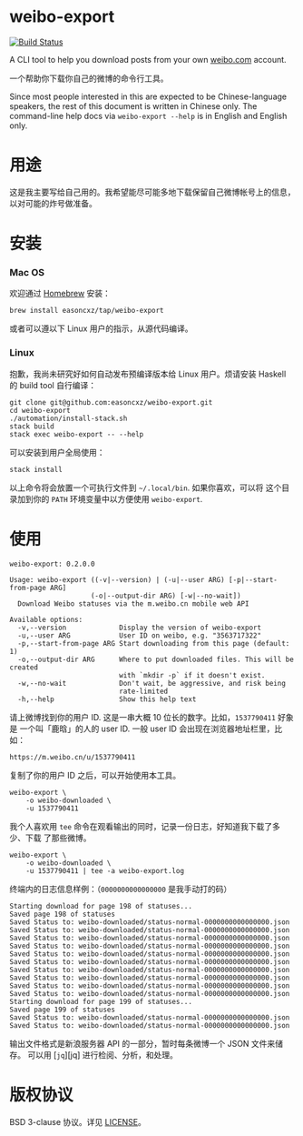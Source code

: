 weibo-export
============

[![Build Status](https://travis-ci.org/easoncxz/weibo-export.svg?branch=master)](https://travis-ci.org/easoncxz/weibo-export)

A CLI tool to help you download posts from your own [weibo.com][weibo] account.

一个帮助你下载你自己的微博的命令行工具。

Since most people interested in this are expected to be Chinese-language
speakers, the rest of this document is written in Chinese only. The
command-line help docs via `weibo-export --help` is in English and English
only.

# 用途

这是我主要写给自己用的。我希望能尽可能多地下载保留自己微博帐号上的信息，
以对可能的炸号做准备。

# 安装

### Mac OS

欢迎通过 [Homebrew][brew] 安装：

    brew install easoncxz/tap/weibo-export

或者可以遵以下 Linux 用户的指示，从源代码编译。

### Linux

抱歉，我尚未研究好如何自动发布预编译版本给 Linux 用户。烦请安装
Haskell 的 build tool 自行编译：

    git clone git@github.com:easoncxz/weibo-export.git
    cd weibo-export
    ./automation/install-stack.sh
    stack build
    stack exec weibo-export -- --help

可以安装到用户全局使用：

    stack install

以上命令将会放置一个可执行文件到 `~/.local/bin`. 如果你喜欢，可以将
这个目录加到你的 `PATH` 环境变量中以方便使用 `weibo-export`.

# 使用

    weibo-export: 0.2.0.0

    Usage: weibo-export ((-v|--version) | (-u|--user ARG) [-p|--start-from-page ARG]
                        (-o|--output-dir ARG) [-w|--no-wait])
      Download Weibo statuses via the m.weibo.cn mobile web API

    Available options:
      -v,--version             Display the version of weibo-export
      -u,--user ARG            User ID on weibo, e.g. "3563717322"
      -p,--start-from-page ARG Start downloading from this page (default: 1)
      -o,--output-dir ARG      Where to put downloaded files. This will be created
                               with `mkdir -p` if it doesn't exist.
      -w,--no-wait             Don't wait, be aggressive, and risk being
                               rate-limited
      -h,--help                Show this help text

请上微博找到你的用户 ID. 这是一串大概 10 位长的数字。比如，`1537790411` 好象是
一个叫「鹿晗」的人的 user ID. 一般 user ID 会出现在浏览器地址栏里，比如：

    https://m.weibo.cn/u/1537790411

复制了你的用户 ID 之后，可以开始使用本工具。

    weibo-export \
        -o weibo-downloaded \
        -u 1537790411

我个人喜欢用 `tee` 命令在观看输出的同时，记录一份日志，好知道我下载了多少、下载
了那些微博。

    weibo-export \
        -o weibo-downloaded \
        -u 1537790411 | tee -a weibo-export.log

终端内的日志信息样例：（`0000000000000000` 是我手动打的码）

    Starting download for page 198 of statuses...
    Saved page 198 of statuses
    Saved Status to: weibo-downloaded/status-normal-0000000000000000.json
    Saved Status to: weibo-downloaded/status-normal-0000000000000000.json
    Saved Status to: weibo-downloaded/status-normal-0000000000000000.json
    Saved Status to: weibo-downloaded/status-normal-0000000000000000.json
    Saved Status to: weibo-downloaded/status-normal-0000000000000000.json
    Saved Status to: weibo-downloaded/status-normal-0000000000000000.json
    Saved Status to: weibo-downloaded/status-normal-0000000000000000.json
    Saved Status to: weibo-downloaded/status-normal-0000000000000000.json
    Saved Status to: weibo-downloaded/status-normal-0000000000000000.json
    Saved Status to: weibo-downloaded/status-normal-0000000000000000.json
    Starting download for page 199 of statuses...
    Saved page 199 of statuses
    Saved Status to: weibo-downloaded/status-normal-0000000000000000.json
    Saved Status to: weibo-downloaded/status-normal-0000000000000000.json

输出文件格式是新浪服务器 API 的一部分，暂时每条微博一个 JSON 文件来储存。
可以用 [`jq`][jq] 进行检阅、分析，和处理。

# 版权协议

BSD 3-clause 协议。详见 [LICENSE](./LICENSE)。

[weibo]: http://weibo.com
[brew]: https://brew.sh/
